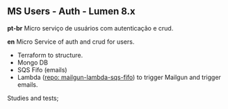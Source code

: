 ## MS Users - Auth - Lumen 8.x

**pt-br**
Micro serviço de usuários com autenticação e crud.

**en**
Micro Service of auth and crud for users.


- Terraform to structure.
- Mongo DB
- SQS Fifo (emails)
- Lambda ([repo: mailgun-lambda-sqs-fifo](https://github.com/raank/mailgun-lambda-sqs-fifo)) to trigger Mailgun and trigger emails.

Studies and tests;